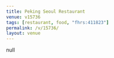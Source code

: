 ```yaml
---
title: Peking Seoul Restaurant
venue: v15736
tags: [restaurant, food, "fhrs:411823"]
permalink: /v/15736/
layout: venue
---
```

null
